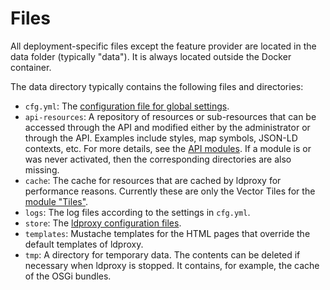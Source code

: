 # Files

All deployment-specific files except the feature provider are located in the data folder (typically "data"). It is always located outside the Docker container.

The data directory typically contains the following files and directories:

* `cfg.yml`: The [configuration file for global settings](configuration/global-configuration.md).
* `api-resources`: A repository of resources or sub-resources that can be accessed through the API and modified either by the administrator or through the API. Examples include styles, map symbols, JSON-LD contexts, etc. For more details, see the [API modules](configuration/services/building-blocks/README.md). If a module is or was never activated, then the corresponding directories are also missing.
* `cache`: The cache for resources that are cached by ldproxy for performance reasons. Currently these are only the Vector Tiles for the [module "Tiles"](configuration/services/building-blocks/tiles.md).
* `logs`: The log files according to the settings in `cfg.yml`.
* `store`: The [ldproxy configuration files](configuration/README.md).
* `templates`: Mustache templates for the HTML pages that override the default templates of ldproxy.
* `tmp`: A directory for temporary data. The contents can be deleted if necessary when ldproxy is stopped. It contains, for example, the cache of the OSGi bundles.
